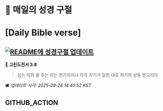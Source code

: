 # 🙏 매일의 성경 구절
# [Daily Bible verse]
## [![README에 성경구절 업데이트](https://github.com/DONGSUKA/first_test/actions/workflows/update-readme-bible.yml/badge.svg)](https://github.com/DONGSUKA/first_test/actions/workflows/update-readme-bible.yml)
<!-- START_BIBLE_VERSE -->
📖 **고린도전서 3:8**
> 심는 이와 물 주는 이는 한가지이나 각각 자기가 일한 대로 자기의 상을 받으리라

🕊️ _업데이트 시각: 2025-09-24 14:40:52 KST_
  <!-- END_BIBLE_VERSE -->
## GITHUB_ACTION
